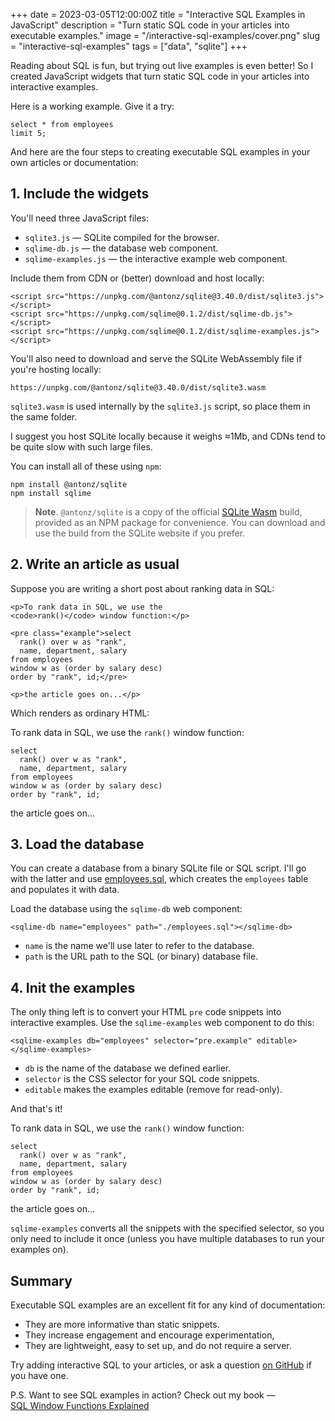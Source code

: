 +++
date = 2023-03-05T12:00:00Z
title = "Interactive SQL Examples in JavaScript"
description = "Turn static SQL code in your articles into executable examples."
image = "/interactive-sql-examples/cover.png"
slug = "interactive-sql-examples"
tags = ["data", "sqlite"]
+++

Reading about SQL is fun, but trying out live examples is even better! So I created JavaScript widgets that turn static SQL code in your articles into interactive examples.

Here is a working example. Give it a try:

<pre class="example"><code>select * from employees
limit 5;</code></pre>

And here are the four steps to creating executable SQL examples in your own articles or documentation:

## 1. Include the widgets

You'll need three JavaScript files:

-   `sqlite3.js` — SQLite compiled for the browser.
-   `sqlime-db.js` — the database web component.
-   `sqlime-examples.js` — the interactive example web component.

Include them from CDN or (better) download and host locally:

```
<script src="https://unpkg.com/@antonz/sqlite@3.40.0/dist/sqlite3.js"></script>
<script src="https://unpkg.com/sqlime@0.1.2/dist/sqlime-db.js"></script>
<script src="https://unpkg.com/sqlime@0.1.2/dist/sqlime-examples.js"></script>
```

You'll also need to download and serve the SQLite WebAssembly file if you're hosting locally:

```
https://unpkg.com/@antonz/sqlite@3.40.0/dist/sqlite3.wasm
```

`sqlite3.wasm` is used internally by the `sqlite3.js` script, so place them in the same folder.

I suggest you host SQLite locally because it weighs ≈1Mb, and CDNs tend to be quite slow with such large files.

You can install all of these using `npm`:

```
npm install @antonz/sqlite
npm install sqlime
```

> **Note**. `@antonz/sqlite` is a copy of the official [SQLite Wasm](https://sqlite.org/wasm) build, provided as an NPM package for convenience. You can download and use the build from the SQLite website if you prefer.

## 2. Write an article as usual

Suppose you are writing a short post about ranking data in SQL:

```
<p>To rank data in SQL, we use the
<code>rank()</code> window function:</p>

<pre class="example">select
  rank() over w as "rank",
  name, department, salary
from employees
window w as (order by salary desc)
order by "rank", id;</pre>

<p>the article goes on...</p>
```

Which renders as ordinary HTML:

<div class="boxed">
    <p>To rank data in SQL, we use the <code>rank()</code> window function:</p>
    <pre><code>select
  rank() over w as "rank",
  name, department, salary
from employees
window w as (order by salary desc)
order by "rank", id;</code></pre>
    <p>the article goes on...</p>
</div>

## 3. Load the database

You can create a database from a binary SQLite file or SQL script. I'll go with the latter and use [employees.sql](/sql-window-functions-book/employees.sql), which creates the `employees` table and populates it with data.

Load the database using the `sqlime-db` web component:

```
<sqlime-db name="employees" path="./employees.sql"></sqlime-db>
```

-   `name` is the name we'll use later to refer to the database.
-   `path` is the URL path to the SQL (or binary) database file.

## 4. Init the examples

The only thing left is to convert your HTML `pre` code snippets into interactive examples. Use the `sqlime-examples` web component to do this:

```
<sqlime-examples db="employees" selector="pre.example" editable></sqlime-examples>
```

-   `db` is the name of the database we defined earlier.
-   `selector` is the CSS selector for your SQL code snippets.
-   `editable` makes the examples editable (remove for read-only).

And that's it!

<div class="boxed">
    <p>To rank data in SQL, we use the <code>rank()</code> window function:</p>
    <pre class="example"><code>select
  rank() over w as "rank",
  name, department, salary
from employees
window w as (order by salary desc)
order by "rank", id;</code></pre>
    <p>the article goes on...</p>
</div>

`sqlime-examples` converts all the snippets with the specified selector, so you only need to include it once (unless you have multiple databases to run your examples on).

## Summary

Executable SQL examples are an excellent fit for any kind of documentation:

-   They are more informative than static snippets.
-   They increase engagement and encourage experimentation,
-   They are lightweight, easy to set up, and do not require a server.

Try adding interactive SQL to your articles, or ask a question [on GitHub](https://github.com/nalgeon/sqlime) if you have one.

P.S. Want to see SQL examples in action? Check out my book — [SQL Window Functions Explained](/sql-window-functions-book/)

<sqlime-db name="employees" path="/sql-window-functions-book/employees.sql"></sqlime-db>
<sqlime-examples db="employees" selector="pre.example" editable></sqlime-examples>

<script src="/assets/sqlime/sqlite3.js"></script>
<script src="/assets/sqlime/sqlime-db.js"></script>
<script src="/assets/sqlime/sqlime-examples.js"></script>
